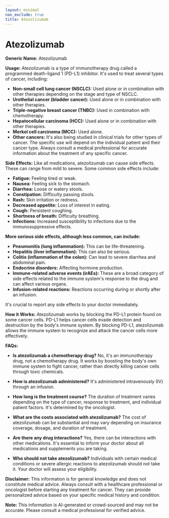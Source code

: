 ```yaml
---
layout: minimal
nav_exclude: true
title: Atezolizumab
---
```


# Atezolizumab

**Generic Name:** Atezolizumab

**Usage:** Atezolizumab is a type of immunotherapy drug called a programmed death-ligand 1 (PD-L1) inhibitor. It's used to treat several types of cancer, including:

* **Non-small cell lung cancer (NSCLC):**  Used alone or in combination with other therapies depending on the stage and type of NSCLC.
* **Urothelial cancer (bladder cancer):**  Used alone or in combination with other therapies.
* **Triple-negative breast cancer (TNBC):**  Used in combination with chemotherapy.
* **Hepatocellular carcinoma (HCC):**  Used alone or in combination with other therapies.
* **Merkel cell carcinoma (MCC):** Used alone.
* **Other cancers:**  It's also being studied in clinical trials for other types of cancer.  The specific use will depend on the individual patient and their cancer type.  Always consult a medical professional for accurate information about the treatment of any specific cancer.

**Side Effects:** Like all medications, atezolizumab can cause side effects.  These can range from mild to severe.  Some common side effects include:

* **Fatigue:** Feeling tired or weak.
* **Nausea:** Feeling sick to the stomach.
* **Diarrhea:** Loose or watery stools.
* **Constipation:** Difficulty passing stools.
* **Rash:** Skin irritation or redness.
* **Decreased appetite:** Loss of interest in eating.
* **Cough:**  Persistent coughing.
* **Shortness of breath:** Difficulty breathing.
* **Infections:** Increased susceptibility to infections due to the immunosuppressive effects.

**More serious side effects, although less common, can include:**

* **Pneumonitis (lung inflammation):**  This can be life-threatening.
* **Hepatitis (liver inflammation):**  This can also be serious.
* **Colitis (inflammation of the colon):**  Can lead to severe diarrhea and abdominal pain.
* **Endocrine disorders:** Affecting hormone production.
* **Immune-related adverse events (irAEs):** These are a broad category of side effects related to the immune system's response to the drug and can affect various organs.
* **Infusion-related reactions:** Reactions occurring during or shortly after an infusion.

It's crucial to report any side effects to your doctor immediately.

**How it Works:** Atezolizumab works by blocking the PD-L1 protein found on some cancer cells.  PD-L1 helps cancer cells evade detection and destruction by the body's immune system. By blocking PD-L1, atezolizumab allows the immune system to recognize and attack the cancer cells more effectively.

**FAQs:**

* **Is atezolizumab a chemotherapy drug?** No, it's an immunotherapy drug, not a chemotherapy drug.  It works by boosting the body's own immune system to fight cancer, rather than directly killing cancer cells through toxic chemicals.

* **How is atezolizumab administered?** It's administered intravenously (IV) through an infusion.

* **How long is the treatment course?** The duration of treatment varies depending on the type of cancer, response to treatment, and individual patient factors. It's determined by the oncologist.

* **What are the costs associated with atezolizumab?** The cost of atezolizumab can be substantial and may vary depending on insurance coverage, dosage, and duration of treatment.

* **Are there any drug interactions?**  Yes, there can be interactions with other medications.  It's essential to inform your doctor about all medications and supplements you are taking.

* **Who should not take atezolizumab?**  Individuals with certain medical conditions or severe allergic reactions to atezolizumab should not take it. Your doctor will assess your eligibility.


**Disclaimer:** This information is for general knowledge and does not constitute medical advice.  Always consult with a healthcare professional or oncologist before starting any treatment for cancer. They can provide personalized advice based on your specific medical history and condition.


**Note:** This information is AI-generated or crowd-sourced and may not be accurate. Please consult a medical professional for verified advice.